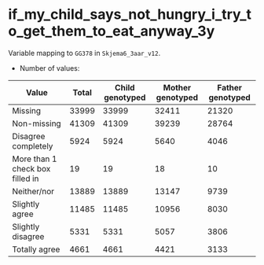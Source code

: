 # if_my_child_says_not_hungry_i_try_to_get_them_to_eat_anyway_3y
Variable mapping to `GG378` in `Skjema6_3aar_v12`.
- Number of values:

| Value | Total | Child genotyped | Mother genotyped | Father genotyped |
| ----- | ----- | --------------- | ---------------- | ---------------- |
| Missing | 33999 | 33999 | 32411 | 21320 |
| Non-missing | 41309 | 41309 | 39239 | 28764 |
| Disagree completely | 5924 | 5924 | 5640 |4046 |
| More than 1 check box filled in | 19 | 19 | 18 |10 |
| Neither/nor | 13889 | 13889 | 13147 |9739 |
| Slightly agree | 11485 | 11485 | 10956 |8030 |
| Slightly disagree | 5331 | 5331 | 5057 |3806 |
| Totally agree | 4661 | 4661 | 4421 |3133 |



